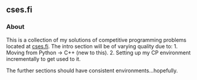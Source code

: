## cses.fi

### About
This is a collection of my solutions of competitive programming problems located at [cses.fi](https://cses.fi).
The intro section will be of varying quality due to:
    1. Moving from Python -> C++ (new to this).
    2. Setting up my CP environment incrementally to get used to it. 

The further sections should have consistent environments...hopefully.
